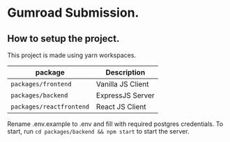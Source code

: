 # Gumroad Submission.

## How to setup the project.

This project is made using yarn workspaces.

| package                  | Description       |
| ------------------------ | ----------------- |
| `packages/frontend`      | Vanilla JS Client |
| `packages/backend`       | ExpressJS Server  |
| `packages/reactfrontend` | React JS Client   |

Rename .env.example to .env and fill with required postgres credentials. To start, run
`cd packages/backend && npm start` to start the server.
